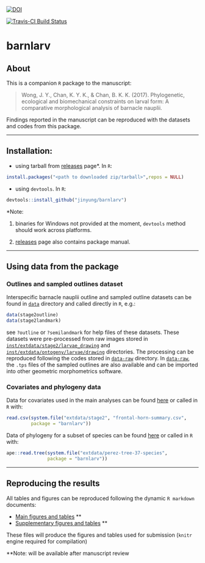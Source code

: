 
[![DOI](https://zenodo.org/badge/DOI/10.5281/zenodo.1068125.svg)](https://doi.org/10.5281/zenodo.1068125)

[![Travis-CI Build Status](https://travis-ci.org/jinyung/barnlarv.svg?branch=master)](https://travis-ci.org/jinyung/barnlarv)


# barnlarv

## About
This is a companion `R` package to the manuscript:

> Wong, J. Y., Chan, K. Y. K., & Chan, B. K. K. (2017). Phylogenetic, ecological and biomechanical constraints on larval form: A comparative morphological analysis of barnacle nauplii.

Findings reported in the manuscript can be reproduced with the datasets and codes from this package.

---

## Installation:
- using tarball from [releases](https://github.com/jinyung/barnlarv/releases) page*. In `R`:

```R
install.packages("<path to downloaded zip/tarball>",repos = NULL)
```
- using `devtools`. In `R`:

```R
devtools::install_github("jinyung/barnlarv")
```

\*Note:

  1. binaries for Windows not provided at the moment, `devtools` method should work across platforms. 

  2. [releases](https://github.com/jinyung/barnlarv/releases) page also contains package manual.

---

## Using data from the package 

### Outlines and sampled outlines dataset
Interspecific barnacle nauplii outline and sampled outline datasets can be found in [`data`](data) directory and called directly in `R`, e.g.:

```R
data(stage2outline)
data(stage2landmark)
```
see `?outline` or `?semilandmark` for help files of these datasets. These datasets were pre-processed from raw images stored in [`inst/extdata/stage2/larvae_drawing`](inst/extdata/stage2/larvae_drawing) and [`inst/extdata/ontogeny/larvae/drawing`](inst/extdata/stage2/larvae_drawing) directories. The processing can be reproduced following the codes stored in [`data-raw`](data-raw) directory. In [`data-raw`](data-raw), the `.tps` files of the sampled outlines are also available and can be imported into other geometric morphometrics software. 

### Covariates and phylogeny data

Data for covariates used in the main analyses can be found [here](inst/extdata/stage2/frontal-horn-summary.csv) or called in `R` with:

```R
read.csv(system.file("extdata/stage2", "frontal-horn-summary.csv",
         package = "barnlarv"))
```

Data of phylogeny for a subset of species can be found [here](inst/extdata/perez-tree-37-species) or called in `R` with:

```R
ape::read.tree(system.file("extdata/perez-tree-37-species", 
               package = "barnlarv"))
```

---

## Reproducing the results

All tables and figures can be reproduced following the dynamic `R markdown` documents:

- [Main figures and tables](inst/doc/figures_and_tables.Rmd) **
- [Supplementary figures and tables](inst/doc/supplementary_figures_and_tables.Rmd) **

These files will produce the figures and tables used for submission (`knitr` engine required for compilation)

\*\*Note: will be available after manuscript review
